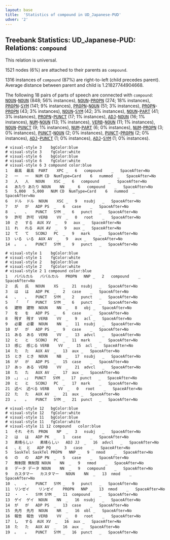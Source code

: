 ```yaml
---
layout: base
title:  'Statistics of compound in UD_Japanese-PUD'
udver: '2'
---
```


## Treebank Statistics: UD_Japanese-PUD: Relations: `compound`

This relation is universal.

1521 nodes (6%) are attached to their parents as `compound`.

1316 instances of `compound` (87%) are right-to-left (child precedes parent).
Average distance between parent and child is 1.21827744904668.

The following 18 pairs of parts of speech are connected with `compound`: <tt><a href="ja_pud-pos-NOUN.html">NOUN</a></tt>-<tt><a href="ja_pud-pos-NOUN.html">NOUN</a></tt> (848; 56% instances), <tt><a href="ja_pud-pos-NOUN.html">NOUN</a></tt>-<tt><a href="ja_pud-pos-PROPN.html">PROPN</a></tt> (274; 18% instances), <tt><a href="ja_pud-pos-PROPN.html">PROPN</a></tt>-<tt><a href="ja_pud-pos-SYM.html">SYM</a></tt> (141; 9% instances), <tt><a href="ja_pud-pos-PROPN.html">PROPN</a></tt>-<tt><a href="ja_pud-pos-NOUN.html">NOUN</a></tt> (51; 3% instances), <tt><a href="ja_pud-pos-PROPN.html">PROPN</a></tt>-<tt><a href="ja_pud-pos-PROPN.html">PROPN</a></tt> (43; 3% instances), <tt><a href="ja_pud-pos-NOUN.html">NOUN</a></tt>-<tt><a href="ja_pud-pos-SYM.html">SYM</a></tt> (42; 3% instances), <tt><a href="ja_pud-pos-NOUN.html">NOUN</a></tt>-<tt><a href="ja_pud-pos-PART.html">PART</a></tt> (41; 3% instances), <tt><a href="ja_pud-pos-PROPN.html">PROPN</a></tt>-<tt><a href="ja_pud-pos-PUNCT.html">PUNCT</a></tt> (17; 1% instances), <tt><a href="ja_pud-pos-ADJ.html">ADJ</a></tt>-<tt><a href="ja_pud-pos-NOUN.html">NOUN</a></tt> (16; 1% instances), <tt><a href="ja_pud-pos-NUM.html">NUM</a></tt>-<tt><a href="ja_pud-pos-NOUN.html">NOUN</a></tt> (13; 1% instances), <tt><a href="ja_pud-pos-VERB.html">VERB</a></tt>-<tt><a href="ja_pud-pos-NOUN.html">NOUN</a></tt> (11; 1% instances), <tt><a href="ja_pud-pos-NOUN.html">NOUN</a></tt>-<tt><a href="ja_pud-pos-PUNCT.html">PUNCT</a></tt> (9; 1% instances), <tt><a href="ja_pud-pos-NUM.html">NUM</a></tt>-<tt><a href="ja_pud-pos-PART.html">PART</a></tt> (6; 0% instances), <tt><a href="ja_pud-pos-NUM.html">NUM</a></tt>-<tt><a href="ja_pud-pos-PROPN.html">PROPN</a></tt> (3; 0% instances), <tt><a href="ja_pud-pos-PUNCT.html">PUNCT</a></tt>-<tt><a href="ja_pud-pos-NOUN.html">NOUN</a></tt> (2; 0% instances), <tt><a href="ja_pud-pos-PUNCT.html">PUNCT</a></tt>-<tt><a href="ja_pud-pos-PROPN.html">PROPN</a></tt> (2; 0% instances), <tt><a href="ja_pud-pos-ADJ.html">ADJ</a></tt>-<tt><a href="ja_pud-pos-PUNCT.html">PUNCT</a></tt> (1; 0% instances), <tt><a href="ja_pud-pos-ADJ.html">ADJ</a></tt>-<tt><a href="ja_pud-pos-SYM.html">SYM</a></tt> (1; 0% instances).


~~~ conllu
# visual-style 3	bgColor:blue
# visual-style 3	fgColor:white
# visual-style 6	bgColor:blue
# visual-style 6	fgColor:white
# visual-style 6 3 compound	color:blue
1	最高	最高	PART	XPC	_	6	compound	_	SpaceAfter=No
2	一	一	NUM	CD	NumType=Card	6	nummod	_	SpaceAfter=No
3	人	人	NOUN	XSC	_	6	compound	_	SpaceAfter=No
4	あたり	あたり	NOUN	NN	_	6	compound	_	SpaceAfter=No
5	5,000	5,000	NUM	CD	NumType=Card	6	nummod	_	SpaceAfter=No
6	ドル	ドル	NOUN	XSC	_	9	nsubj	_	SpaceAfter=No
7	が	が	ADP	PS	_	6	case	_	SpaceAfter=No
8	、	、	PUNCT	SYM	_	6	punct	_	SpaceAfter=No
9	許可	許可	VERB	VV	_	0	root	_	SpaceAfter=No
10	さ	する	AUX	XV	_	9	aux	_	SpaceAfter=No
11	れ	れる	AUX	AV	_	9	aux	_	SpaceAfter=No
12	て	て	SCONJ	PC	_	9	mark	_	SpaceAfter=No
13	いる	いる	AUX	AV	_	9	aux	_	SpaceAfter=No
14	。	。	PUNCT	SYM	_	9	punct	_	SpaceAfter=No

~~~


~~~ conllu
# visual-style 1	bgColor:blue
# visual-style 1	fgColor:white
# visual-style 2	bgColor:blue
# visual-style 2	fgColor:white
# visual-style 2 1 compound	color:blue
1	パバルカル	パバルカル	PROPN	NNP	_	2	compound	_	SpaceAfter=No
2	氏	氏	NOUN	XS	_	21	nsubj	_	SpaceAfter=No
3	は	は	ADP	PK	_	2	case	_	SpaceAfter=No
4	、	、	PUNCT	SYM	_	2	punct	_	SpaceAfter=No
5	「	「	PUNCT	SYM	_	6	punct	_	SpaceAfter=No
6	建物	建物	NOUN	NN	_	8	obj	_	SpaceAfter=No
7	を	を	ADP	PS	_	6	case	_	SpaceAfter=No
8	残す	残す	VERB	VV	_	9	acl	_	SpaceAfter=No
9	必要	必要	NOUN	NN	_	11	nsubj	_	SpaceAfter=No
10	が	が	ADP	PS	_	9	case	_	SpaceAfter=No
11	ある	ある	VERB	VV	_	13	advcl	_	SpaceAfter=No
12	と	と	SCONJ	PC	_	11	mark	_	SpaceAfter=No
13	感じ	感じる	VERB	VV	_	15	acl	_	SpaceAfter=No
14	た	た	AUX	AV	_	13	aux	_	SpaceAfter=No
15	とき	とき	NOUN	NB	_	17	nsubj	_	SpaceAfter=No
16	が	が	ADP	PS	_	15	case	_	SpaceAfter=No
17	あっ	ある	VERB	VV	_	21	advcl	_	SpaceAfter=No
18	た	た	AUX	AV	_	17	aux	_	SpaceAfter=No
19	。」	。」	PUNCT	SYM	_	17	punct	_	SpaceAfter=No
20	と	と	SCONJ	PC	_	17	mark	_	SpaceAfter=No
21	述べ	述べる	VERB	VV	_	0	root	_	SpaceAfter=No
22	た	た	AUX	AV	_	21	aux	_	SpaceAfter=No
23	。	。	PUNCT	SYM	_	21	punct	_	SpaceAfter=No

~~~


~~~ conllu
# visual-style 12	bgColor:blue
# visual-style 12	fgColor:white
# visual-style 11	bgColor:blue
# visual-style 11	fgColor:white
# visual-style 11 12 compound	color:blue
1	それ	それ	PRON	NP	_	3	nsubj	_	SpaceAfter=No
2	は	は	ADP	PK	_	1	case	_	SpaceAfter=No
3	素晴らしい	素晴らしい	ADJ	JJ	_	16	advcl	_	SpaceAfter=No
4	、と	と	ADP	PQ	_	3	case	_	SpaceAfter=No
5	SaskTel	SaskTel	PROPN	NNP	_	9	nmod	_	SpaceAfter=No
6	の	の	ADP	PN	_	5	case	_	SpaceAfter=No
7	無制限	無制限	NOUN	NN	_	9	nmod	_	SpaceAfter=No
8	データ	データ	NOUN	NN	_	9	compound	_	SpaceAfter=No
9	カスタマー	カスタマー	NOUN	NN	_	13	nmod	_	SpaceAfter=No
10	、	、	PUNCT	SYM	_	9	punct	_	SpaceAfter=No
11	リンゼイ	リンゼイ	PROPN	NNP	_	13	nmod	_	SpaceAfter=No
12	・	・	SYM	SYM	_	11	compound	_	SpaceAfter=No
13	ゲイ	ゲイ	NOUN	NN	_	16	nsubj	_	SpaceAfter=No
14	が	が	ADP	PS	_	13	case	_	SpaceAfter=No
15	先月	先月	NOUN	NR	_	16	obl	_	SpaceAfter=No
16	報告	報告	VERB	VV	_	0	root	_	SpaceAfter=No
17	し	する	AUX	XV	_	16	aux	_	SpaceAfter=No
18	た	た	AUX	AV	_	16	aux	_	SpaceAfter=No
19	。	。	PUNCT	SYM	_	16	punct	_	SpaceAfter=No

~~~


